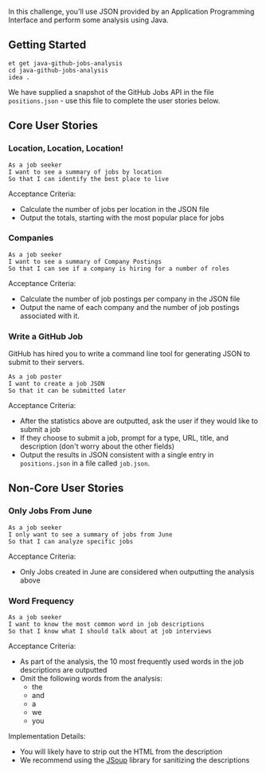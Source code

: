 In this challenge, you'll use JSON provided by an Application Programming Interface and perform some analysis using Java.

## Getting Started

```no-highlight
et get java-github-jobs-analysis
cd java-github-jobs-analysis
idea .
```

We have supplied a snapshot of the GitHub Jobs API in the file `positions.json` - use this file to complete the user stories below.

## Core User Stories

### Location, Location, Location!

```no-highlight
As a job seeker
I want to see a summary of jobs by location
So that I can identify the best place to live
```

Acceptance Criteria:

- Calculate the number of jobs per location in the JSON file
- Output the totals, starting with the most popular place for jobs

### Companies

```no-highlight
As a job seeker
I want to see a summary of Company Postings
So that I can see if a company is hiring for a number of roles
```

Acceptance Criteria:

- Calculate the number of job postings per company in the JSON file
- Output the name of each company and the number of job postings associated with it.

### Write a GitHub Job

GitHub has hired you to write a command line tool for generating JSON to submit to their servers.

```no-highlight
As a job poster
I want to create a job JSON
So that it can be submitted later
```

Acceptance Criteria:

- After the statistics above are outputted, ask the user if they would like to submit a job
- If they choose to submit a job, prompt for a type, URL, title, and description (don't worry about the other fields)
- Output the results in JSON consistent with a single entry in `positions.json` in a file called `job.json`.

## Non-Core User Stories

### Only Jobs From June

```no-highlight
As a job seeker
I only want to see a summary of jobs from June
So that I can analyze specific jobs
```

Acceptance Criteria:

- Only Jobs created in June are considered when outputting the analysis above

### Word Frequency

```no-highlight
As a job seeker
I want to know the most common word in job descriptions
So that I know what I should talk about at job interviews
```

Acceptance Criteria:

- As part of the analysis, the 10 most frequently used words in the job descriptions are outputted
- Omit the following words from the analysis:
  - the
  - and
  - a
  - we
  - you

Implementation Details:

- You will likely have to strip out the HTML from the description
- We recommend using the [JSoup][jsoup] library for sanitizing the descriptions

[jsoup]: https://jsoup.org/
